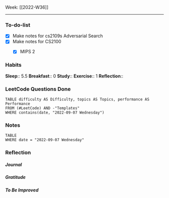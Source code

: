 Week: [[2022-W36]]
- - -
### To-do-list
- [x] Make notes for cs2109s Adversarial Search
- [x] Make notes for CS2100
	- [x] MIPS 2


### Habits
**Sleep**:: 5.5
**Breakfast**:: 0
**Study**:: 
**Exercise**:: 1
**Reflection**:: 

### LeetCode Questions Done
```dataview
TABLE difficulty AS Difficulty, topics AS Topics, performance AS Performance
FROM (#LeetCode) AND -"Templates"
WHERE contains(date, "2022-09-07 Wednesday") 
```

### Notes
```dataview
TABLE
WHERE date = "2022-09-07 Wednesday"
```

### Reflection
##### Journal
##### Gratitude
##### To Be Improved